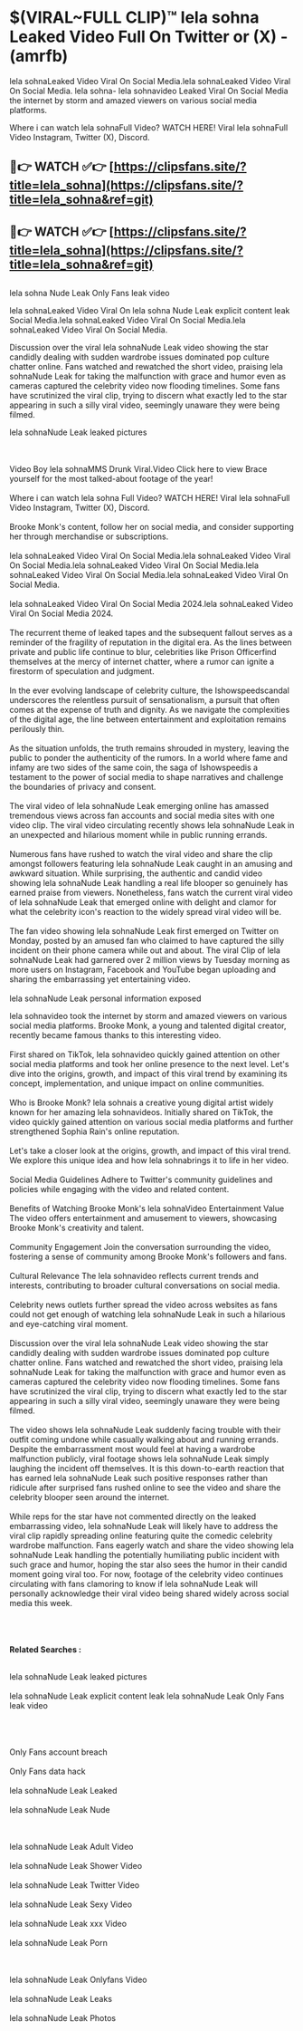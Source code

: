 #  $(VIRAL~FULL CLIP)™ lela sohna Leaked Video Full On Twitter or (X)  - (amrfb)

lela sohnaLeaked Video Viral On Social Media.lela sohnaLeaked Video Viral On Social Media.
lela sohna- lela sohnavideo Leaked Viral On Social Media the internet by storm and amazed viewers on various social media platforms.

Where i can watch lela sohnaFull Video? WATCH HERE! Viral lela sohnaFull Video Instagram, Twitter (X), Discord.

## 🔴👉 WATCH ✅👉 [https://clipsfans.site/?title=lela_sohna](https://clipsfans.site/?title=lela_sohna&ref=git)


## 🔴👉 WATCH ✅👉 [https://clipsfans.site/?title=lela_sohna](https://clipsfans.site/?title=lela_sohna&ref=git)
##


lela sohna Nude Leak Only Fans leak video 


lela sohnaLeaked Video Viral On  lela sohna Nude Leak explicit content leak Social Media.lela sohnaLeaked Video Viral On Social Media.lela sohnaLeaked Video Viral On Social Media.



Discussion over the viral lela sohnaNude Leak video showing the star candidly dealing with sudden wardrobe issues dominated pop culture chatter online. Fans watched and rewatched the short video, praising lela sohnaNude Leak for taking the malfunction with grace and humor even as cameras captured the celebrity video now flooding timelines. Some fans have scrutinized the viral clip, trying to discern what exactly led to the star appearing in such a silly viral video, seemingly unaware they were being filmed.


lela sohnaNude Leak leaked pictures


  <br>

  <br>
Video Boy lela sohnaMMS Drunk Viral.Video Click here to view Brace yourself for the most talked-about footage of the year!
<br><br>
Where i can watch lela sohna Full Video? WATCH HERE! Viral lela sohnaFull Video Instagram, Twitter (X), Discord.
<br><br>
Brooke Monk's content, follow her on social media, and consider supporting her through merchandise or subscriptions.
<br><br>
lela sohnaLeaked Video Viral On Social Media.lela sohnaLeaked Video Viral On Social Media.lela sohnaLeaked Video Viral On Social Media.lela sohnaLeaked Video Viral On Social Media.lela sohnaLeaked Video Viral On Social Media.
<br><br>
lela sohnaLeaked Video Viral On Social Media 2024.lela sohnaLeaked Video Viral On Social Media 2024.
<br><br>
The recurrent theme of leaked tapes and the subsequent fallout serves as a reminder of the fragility of reputation in the digital era. As the lines between private and public life continue to blur, celebrities like Prison Officerfind themselves at the mercy of internet chatter, where a rumor can ignite a firestorm of speculation and judgment.
<br><br>
In the ever evolving landscape of celebrity culture, the Ishowspeedscandal underscores the relentless pursuit of sensationalism, a pursuit that often comes at the expense of truth and dignity. As we navigate the complexities of the digital age, the line between entertainment and exploitation remains perilously thin.
<br><br>
As the situation unfolds, the truth remains shrouded in mystery, leaving the public to ponder the authenticity of the rumors. In a world where fame and infamy are two sides of the same coin, the saga of Ishowspeedis a testament to the power of social media to shape narratives and challenge the boundaries of privacy and consent.
<br><br>
The viral video of lela sohnaNude Leak emerging online has amassed tremendous views across fan accounts and social media sites with one video clip. The viral video circulating recently shows lela sohnaNude Leak in an unexpected and hilarious moment while in public running errands.
<br><br>
Numerous fans have rushed to watch the viral video and share the clip amongst followers featuring lela sohnaNude Leak caught in an amusing and awkward situation. While surprising, the authentic and candid video showing lela sohnaNude Leak handling a real life blooper so genuinely has earned praise from viewers. Nonetheless, fans watch the current viral video of lela sohnaNude Leak that emerged online with delight and clamor for what the celebrity icon's reaction to the widely spread viral video will be.
<br><br>
The fan video showing lela sohnaNude Leak first emerged on Twitter on Monday, posted by an amused fan who claimed to have captured the silly incident on their phone camera while out and about. The viral Clip of lela sohnaNude Leak had garnered over 2 million views by Tuesday morning as more users on Instagram, Facebook and YouTube began uploading and sharing the embarrassing yet entertaining video.
<br><br>
lela sohnaNude Leak personal information exposed

lela sohnavideo took the internet by storm and amazed viewers on various social media platforms. Brooke Monk, a young and talented digital creator, recently became famous thanks to this interesting video.
<br><br>
First shared on TikTok, lela sohnavideo quickly gained attention on other social media platforms and took her online presence to the next level. Let's dive into the origins, growth, and impact of this viral trend by examining its concept, implementation, and unique impact on online communities.
<br><br>
Who is Brooke Monk? lela sohnais a creative young digital artist widely known for her amazing lela sohnavideos. Initially shared on TikTok, the video quickly gained attention on various social media platforms and further strengthened Sophia Rain's online reputation.
<br><br>
Let's take a closer look at the origins, growth, and impact of this viral trend. We explore this unique idea and how lela sohnabrings it to life in her video.
<br><br>
Social Media Guidelines Adhere to Twitter's community guidelines and policies while engaging with the video and related content.
<br><br>
Benefits of Watching Brooke Monk's lela sohnaVideo Entertainment Value The video offers entertainment and amusement to viewers, showcasing Brooke Monk's creativity and talent.
<br><br>
Community Engagement Join the conversation surrounding the video, fostering a sense of community among Brooke Monk's followers and fans.
<br><br>
Cultural Relevance The lela sohnavideo reflects current trends and interests, contributing to broader cultural conversations on social media.
<br><br>
Celebrity news outlets further spread the video across websites as fans could not get enough of watching lela sohnaNude Leak in such a hilarious and eye-catching viral moment.
<br><br>
Discussion over the viral lela sohnaNude Leak video showing the star candidly dealing with sudden wardrobe issues dominated pop culture chatter online. Fans watched and rewatched the short video, praising lela sohnaNude Leak for taking the malfunction with grace and humor even as cameras captured the celebrity video now flooding timelines. Some fans have scrutinized the viral clip, trying to discern what exactly led to the star appearing in such a silly viral video, seemingly unaware they were being filmed.
<br><br>
The video shows lela sohnaNude Leak suddenly facing trouble with their outfit coming undone while casually walking about and running errands. Despite the embarrassment most would feel at having a wardrobe malfunction publicly, viral footage shows lela sohnaNude Leak simply laughing the incident off themselves. It is this down-to-earth reaction that has earned lela sohnaNude Leak such positive responses rather than ridicule after surprised fans rushed online to see the video and share the celebrity blooper seen around the internet.
<br><br>
While reps for the star have not commented directly on the leaked embarrassing video, lela sohnaNude Leak will likely have to address the viral clip rapidly spreading online featuring quite the comedic celebrity wardrobe malfunction. Fans eagerly watch and share the video showing lela sohnaNude Leak handling the potentially humiliating public incident with such grace and humor, hoping the star also sees the humor in their candid moment going viral too. For now, footage of the celebrity video continues circulating with fans clamoring to know if lela sohnaNude Leak will personally acknowledge their viral video being shared widely across social media this week.
<br><br>

<br><br>
<strong>Related Searches :</strong>
<br><br>

lela sohnaNude Leak leaked pictures
<br><br>
lela sohnaNude Leak explicit content leak
lela sohnaNude Leak Only Fans leak video
<br><br>

<br><br>
Only Fans account breach
<br><br>
Only Fans data hack
<br><br>
lela sohnaNude Leak Leaked
<br><br>
lela sohnaNude Leak Nude

<br><br>
lela sohnaNude Leak Adult Video
<br><br>
lela sohnaNude Leak Shower Video
<br><br>
lela sohnaNude Leak Twitter Video
<br><br>
lela sohnaNude Leak Sexy Video
<br><br>
lela sohnaNude Leak xxx Video
<br><br>
lela sohnaNude Leak Porn

<br><br>
lela sohnaNude Leak Onlyfans Video
<br><br>
lela sohnaNude Leak Leaks
<br><br>
lela sohnaNude Leak Photos